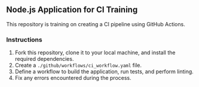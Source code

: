 ## Node.js Application for CI Training

This repository is training on creating a CI pipeline using GitHub Actions.

### Instructions
1. Fork this repository, clone it to your local machine, and install the required dependencies.
2. Create a `./github/workflows/ci_workflow.yaml` file.
3. Define a workflow to build the application, run tests, and perform linting.
4. Fix any errors encountered during the process.

